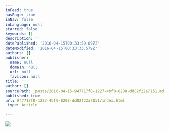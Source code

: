 ```yaml
---
inFeed: true
hasPage: true
inNav: false
inLanguage: null
starred: false
keywords: []
description: ''
datePublished: '2016-04-15T00:33:59.897Z'
dateModified: '2016-04-15T00:33:33.579Z'
authors: []
publisher:
  name: null
  domain: null
  url: null
  favicon: null
title: ''
author: []
sourcePath: _posts/2016-04-15-947717f8-1227-4bf0-8208-dd82f22a7151.md
published: true
url: 947717f8-1227-4bf0-8208-dd82f22a7151/index.html
_type: Article

---
```

![](https://the-grid-user-content.s3-us-west-2.amazonaws.com/4e5da0b6-f5ce-4b8c-b9c3-fdd6e7393f97.jpg)